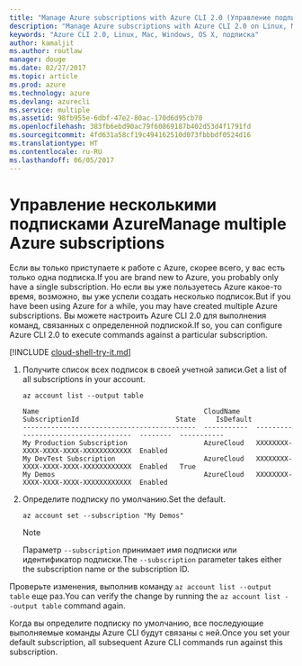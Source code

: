 ```yaml
---
title: "Manage Azure subscriptions with Azure CLI 2.0 (Управление подписками Azure с помощью Azure CLI 2.0)"
description: "Manage Azure subscriptions with Azure CLI 2.0 on Linux, Mac, or Windows (Управление подписками Azure с помощью Azure CLI 2.0 на платформах Windows, Mac или Linux)."
keywords: "Azure CLI 2.0, Linux, Mac, Windows, OS X, подписка"
author: kamaljit
ms.author: routlaw
manager: douge
ms.date: 02/27/2017
ms.topic: article
ms.prod: azure
ms.technology: azure
ms.devlang: azurecli
ms.service: multiple
ms.assetid: 98fb955e-6dbf-47e2-80ac-170d6d95cb70
ms.openlocfilehash: 383fb6ebd90ac79f60869187b402d53d4f1791fd
ms.sourcegitcommit: 4fd631a58cf19c494162510d073fbbbdf0524d16
ms.translationtype: HT
ms.contentlocale: ru-RU
ms.lasthandoff: 06/05/2017
---
```

# <a name="manage-multiple-azure-subscriptions"></a><span data-ttu-id="78be8-104">Управление несколькими подписками Azure</span><span class="sxs-lookup"><span data-stu-id="78be8-104">Manage multiple Azure subscriptions</span></span>

<span data-ttu-id="78be8-105">Если вы только приступаете к работе с Azure, скорее всего, у вас есть только одна подписка.</span><span class="sxs-lookup"><span data-stu-id="78be8-105">If you are brand new to Azure, you probably only have a single subscription.</span></span>
<span data-ttu-id="78be8-106">Но если вы уже пользуетесь Azure какое-то время, возможно, вы уже успели создать несколько подписок.</span><span class="sxs-lookup"><span data-stu-id="78be8-106">But if you have been using Azure for a while, you may have created multiple Azure subscriptions.</span></span>
<span data-ttu-id="78be8-107">Вы можете настроить Azure CLI 2.0 для выполнения команд, связанных с определенной подпиской.</span><span class="sxs-lookup"><span data-stu-id="78be8-107">If so, you can configure Azure CLI 2.0 to execute commands against a particular subscription.</span></span>

[!INCLUDE [cloud-shell-try-it.md](includes/cloud-shell-try-it.md)]

1. <span data-ttu-id="78be8-108">Получите список всех подписок в своей учетной записи.</span><span class="sxs-lookup"><span data-stu-id="78be8-108">Get a list of all subscriptions in your account.</span></span>

   ```azurecli-interactive
   az account list --output table
   ```

   ```Output
   Name                                         CloudName    SubscriptionId                        State     IsDefault
   -------------------------------------------  -----------  ------------------------------------  --------  -----------
   My Production Subscription                   AzureCloud   XXXXXXXX-XXXX-XXXX-XXXX-XXXXXXXXXXXX  Enabled
   My DevTest Subscription                      AzureCloud   XXXXXXXX-XXXX-XXXX-XXXX-XXXXXXXXXXXX  Enabled   True
   My Demos                                     AzureCloud   XXXXXXXX-XXXX-XXXX-XXXX-XXXXXXXXXXXX  Enabled
   ```

1. <span data-ttu-id="78be8-109">Определите подписку по умолчанию.</span><span class="sxs-lookup"><span data-stu-id="78be8-109">Set the default.</span></span>
 
   ```azurecli-interactive
   az account set --subscription "My Demos"
   ```

   > [!NOTE]
   > <span data-ttu-id="78be8-110">Параметр `--subscription` принимает имя подписки или идентификатор подписки.</span><span class="sxs-lookup"><span data-stu-id="78be8-110">The `--subscription` parameter takes either the subscription name or the subscription ID.</span></span>

<span data-ttu-id="78be8-111">Проверьте изменения, выполнив команду `az account list --output table` еще раз.</span><span class="sxs-lookup"><span data-stu-id="78be8-111">You can verify the change by running the `az account list --output table` command again.</span></span>

<span data-ttu-id="78be8-112">Когда вы определите подписку по умолчанию, все последующие выполняемые команды Azure CLI будут связаны с ней.</span><span class="sxs-lookup"><span data-stu-id="78be8-112">Once you set your default subscription, all subsequent Azure CLI commands run against this subscription.</span></span>